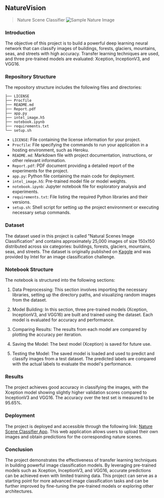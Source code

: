 ## NatureVision
> Nature Scene Classifier
![Sample Nature Image](https://user-images.githubusercontent.com/96771321/214588217-b037c3e3-bbb3-4e52-9da7-3459cbdc27b4.jpg)

### Introduction
The objective of this project is to build a powerful deep learning neural network that can classify images of buildings, forests, glaciers, mountains, seas, and streets with high accuracy. Transfer learning techniques are used, and three pre-trained models are evaluated: Xception, InceptionV3, and VGG16.

### Repository Structure
The repository structure includes the following files and directories:
```
├── LICENSE
├── Procfile
├── README.md
├── Report.pdf
├── app.py
├── intel_image.h5
├── notebook.ipynb
├── requirements.txt
└── setup.sh
```
- `LICENSE`: File containing the license information for your project.
- `Procfile`: File specifying the commands to run your application in a hosting environment, such as Heroku.
- `README.md`: Markdown file with project documentation, instructions, or other relevant information.
- `Report.pdf`: PDF document providing a detailed report of the experiments for the project.
- `app.py`: Python file containing the main code for deployment.
- `intel_image.h5`: Pre-trained model file or model weights.
- `notebook.ipynb`: Jupyter notebook file for exploratory analysis and experiments.
- `requirements.txt`: File listing the required Python libraries and their versions.
- `setup.sh`: Shell script for setting up the project environment or executing necessary setup commands.


### Dataset
The dataset used in this project is called "Natural Scenes Image Classification" and contains approximately 25,000 images of size 150x150 distributed across six categories: buildings, forests, glaciers, mountains, seas, and streets. The dataset is originally published on [Kaggle](https://www.kaggle.com/datasets/puneet6060/intel-image-classification) and was provided by Intel for an image classification challenge.

### Notebook Structure
The notebook is structured into the following sections:

1. Data Preprocessing: This section involves importing the necessary libraries, setting up the directory paths, and visualizing random images from the dataset.

2. Model Building: In this section, three pre-trained models (Xception, InceptionV3, and VGG16) are built and trained using the dataset. Each model is evaluated for accuracy and performance.

3. Comparing Results: The results from each model are compared by plotting the accuracy per iteration.

4. Saving the Model: The best model (Xception) is saved for future use.

5. Testing the Model: The saved model is loaded and used to predict and classify images from a test dataset. The predicted labels are compared with the actual labels to evaluate the model's performance.

### Results
The project achieves good accuracy in classifying the images, with the Xception model showing slightly higher validation scores compared to InceptionV3 and VGG16. The accuracy over the test set is measured to be 95.65%.

### Deployment
The project is deployed and accessible through the following link: [Nature Scene Classifier App](https://davidsonity-nature-scene-classifier-app-0f6zht.streamlit.app/). This web application allows users to upload their own images and obtain predictions for the corresponding nature scenes.

### Conclusion
The project demonstrates the effectiveness of transfer learning techniques in building powerful image classification models. By leveraging pre-trained models such as Xception, InceptionV3, and VGG16, accurate predictions can be achieved even with limited training data. This project can serve as a starting point for more advanced image classification tasks and can be further improved by fine-tuning the pre-trained models or exploring other architectures.
